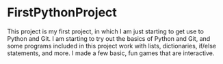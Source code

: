 # FirstPythonProject
This project is my first project, in which I am just starting to get use to Python and Git. I am starting to try out the basics of Python and Git, and some programs included in this project work with lists, dictionaries, if/else statements, and more. I made a few basic, fun games that are interactive.
